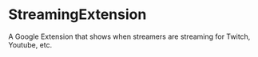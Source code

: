 # StreamingExtension
A Google Extension that shows when streamers are streaming for Twitch, Youtube, etc.
